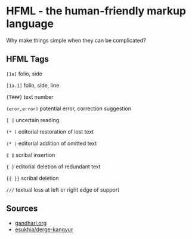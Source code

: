 # HFML - the human-friendly markup language

Why make things simple when they can be complicated?

## HFML Tags

`[1a]` folio, side 

`[1a.1]` folio, side, line

`{T###}` text number

`(eror,error)` potential error, correction suggestion

`[ ]` uncertain reading

`(* )`  editorial restoration of lost text

`⟨* ⟩`  editorial addition of omitted text

`⟪ ⟫` scribal insertion

`{ }` editorial deletion of redundant text

`{{ }}` scribal deletion

`///` textual loss at left or right edge of support

## Sources
- [gandhari.org](https://gandhari.org/a_dpreface.php)
- [esukhia/derge-kangyur](https://github.com/Esukhia/derge-kangyur)
 
